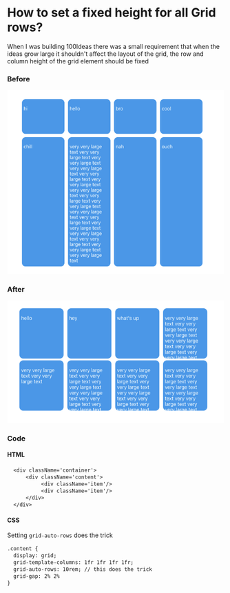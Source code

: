 # How to set a fixed height for all Grid rows?

When I was building 100Ideas there was a small requirement that when the ideas grow large it shouldn't affect the layout of the grid, the row and column height of the grid element should be fixed

### Before

![](../../.gitbook/assets/image.png)

### After

![](<../../.gitbook/assets/image (1).png>)

### Code&#x20;

#### HTML



```
  <div className='container'>
      <div className='content'>
           <div className='item'/>
           <div className='item'/>
      </div>
  </div>
```

#### CSS

Setting `grid-auto-rows` does the trick

```
.content {
  display: grid;
  grid-template-columns: 1fr 1fr 1fr 1fr;
  grid-auto-rows: 10rem; // this does the trick
  grid-gap: 2% 2%
}
```
